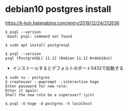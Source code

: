# debian10 postgres install
https://k-koh.hatenablog.com/entry/2019/12/24/212636
```
$ psql --version
-bash: psql: command not found

$ sudo apt install postgresql

$ psql --version
psql (PostgreSQL) 11.12 (Debian 11.12-0+deb10u1)
```
- インストールするとデフォルトのポート5432で起動する
```
$ sudo su - postgres
$ createuser --pwprompt --interactive hoge
Enter password for new role:
Enter it again:
Shall the new role be a superuser? (y/n)

$ psql -U hoge -d postgres -h localhost
```